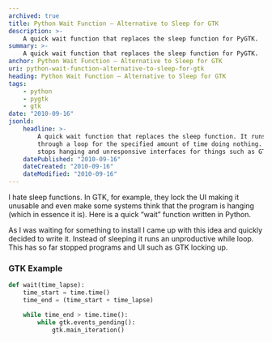 ```yaml
---
archived: true
title: Python Wait Function – Alternative to Sleep for GTK
description: >-
    A quick wait function that replaces the sleep function for PyGTK.
summary: >-
    A quick wait function that replaces the sleep function for PyGTK.
anchor: Python Wait Function – Alternative to Sleep for GTK
uri: python-wait-function-alternative-to-sleep-for-gtk
heading: Python Wait Function – Alternative to Sleep for GTK
tags:
    - python
    - pygtk
    - gtk
date: "2010-09-16"
jsonld:
    headline: >-
        A quick wait function that replaces the sleep function. It runs 
        through a loop for the specified amount of time doing nothing. This 
        stops hanging and unresponsive interfaces for things such as GTK.
    datePublished: "2010-09-16"
    dateCreated: "2010-09-16"
    dateModified: "2010-09-16"
---
```


I hate sleep functions. In GTK, for example, they lock the UI making it 
unusable and even make some systems think that the program is hanging 
(which in essence it is). Here is a quick “wait” function written in Python.

As I was waiting for something to install I came up with this idea and quickly 
decided to write it. Instead of sleeping it runs an unproductive while loop. 
This has so far stopped programs and UI such as GTK locking up.

### GTK Example

```python
def wait(time_lapse):
	time_start = time.time()
	time_end = (time_start + time_lapse)

	while time_end > time.time():
		while gtk.events_pending():
			gtk.main_iteration()
```
